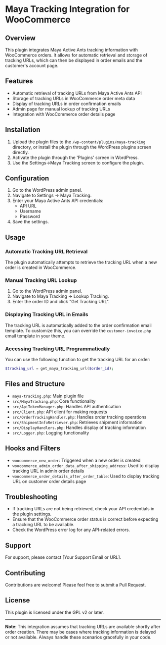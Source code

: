 # Maya Tracking Integration for WooCommerce

## Overview

This plugin integrates Maya Active Ants tracking information with WooCommerce orders. It allows for automatic retrieval and storage of tracking URLs, which can then be displayed in order emails and the customer's account page.

## Features

- Automatic retrieval of tracking URLs from Maya Active Ants API
- Storage of tracking URLs in WooCommerce order meta data
- Display of tracking URLs in order confirmation emails
- Admin page for manual lookup of tracking URLs
- Integration with WooCommerce order details page

## Installation

1. Upload the plugin files to the `/wp-content/plugins/maya-tracking` directory, or install the plugin through the WordPress plugins screen directly.
2. Activate the plugin through the 'Plugins' screen in WordPress.
3. Use the Settings->Maya Tracking screen to configure the plugin.

## Configuration

1. Go to the WordPress admin panel.
2. Navigate to Settings -> Maya Tracking.
3. Enter your Maya Active Ants API credentials:
   - API URL
   - Username
   - Password
4. Save the settings.

## Usage

### Automatic Tracking URL Retrieval

The plugin automatically attempts to retrieve the tracking URL when a new order is created in WooCommerce.

### Manual Tracking URL Lookup

1. Go to the WordPress admin panel.
2. Navigate to Maya Tracking -> Lookup Tracking.
3. Enter the order ID and click "Get Tracking URL".

### Displaying Tracking URL in Emails

The tracking URL is automatically added to the order confirmation email template. To customize this, you can override the `customer-invoice.php` email template in your theme.

### Accessing Tracking URL Programmatically

You can use the following function to get the tracking URL for an order:

```php
$tracking_url = get_maya_tracking_url($order_id);
```

## Files and Structure

- `maya-tracking.php`: Main plugin file
- `src/MayaTracking.php`: Core functionality
- `src/ApiTokenManager.php`: Handles API authentication
- `src/Client.php`: API client for making requests
- `src/OrderTrackingHandler.php`: Handles order tracking operations
- `src/ShipmentInfoRetriever.php`: Retrieves shipment information
- `src/DisplayHandlers.php`: Handles display of tracking information
- `src/Logger.php`: Logging functionality

## Hooks and Filters

- `woocommerce_new_order`: Triggered when a new order is created
- `woocommerce_admin_order_data_after_shipping_address`: Used to display tracking URL in admin order details
- `woocommerce_order_details_after_order_table`: Used to display tracking URL on customer order details page

## Troubleshooting

- If tracking URLs are not being retrieved, check your API credentials in the plugin settings.
- Ensure that the WooCommerce order status is correct before expecting a tracking URL to be available.
- Check the WordPress error log for any API-related errors.

## Support

For support, please contact [Your Support Email or URL].

## Contributing

Contributions are welcome! Please feel free to submit a Pull Request.

## License

This plugin is licensed under the GPL v2 or later.

---

**Note**: This integration assumes that tracking URLs are available shortly after order creation. There may be cases where tracking information is delayed or not available. Always handle these scenarios gracefully in your code.
